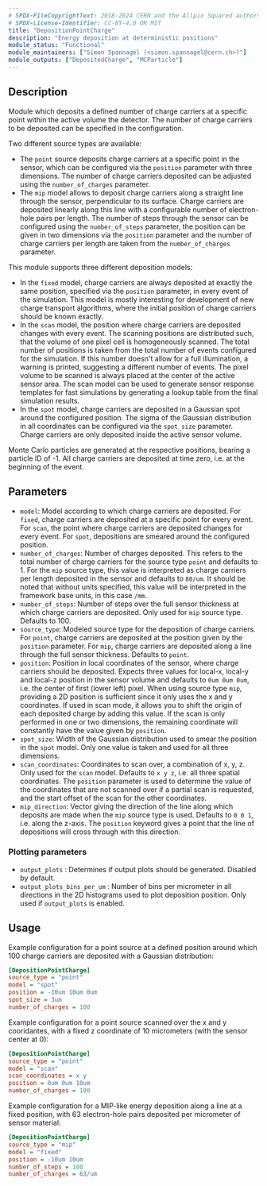 ```yaml
---
# SPDX-FileCopyrightText: 2018-2024 CERN and the Allpix Squared authors
# SPDX-License-Identifier: CC-BY-4.0 OR MIT
title: "DepositionPointCharge"
description: "Energy deposition at deterministic positions"
module_status: "Functional"
module_maintainers: ["Simon Spannagel (<simon.spannagel@cern.ch>)"]
module_outputs: ["DepositedCharge", "MCParticle"]
---
```


## Description

Module which deposits a defined number of charge carriers at a specific point within the active volume the detector.
The number of charge carriers to be deposited can be specified in the configuration.

Two different source types are available:

* The `point` source deposits charge carriers at a specific point in the sensor, which can be configured via the `position` parameter with three dimensions. The number of charge carriers deposited can be adjusted using the `number_of_charges` parameter.
* The `mip` model allows to deposit charge carriers along a straight line through the sensor, perpendicular to its surface. Charge carriers are deposited linearly along this line with a configurable number of electron-hole pairs per length. The number of steps through the sensor can be configured using the `number_of_steps` parameter, the position can be given in two dimensions via the `position` parameter and the number of charge carriers per length are taken from the `number_of_charges` parameter.

This module supports three different deposition models:

* In the `fixed` model, charge carriers are always deposited at exactly the same position, specified via the `position` parameter, in every event of the simulation. This model is mostly interesting for development of new charge transport algorithms, where the initial position of charge carriers should be known exactly.
* In the `scan` model, the position where charge carriers are deposited changes with every event. The scanning positions are distributed such, that the volume of one pixel cell is homogeneously scanned. The total number of positions is taken from the total number of events configured for the simulation. If this number doesn't allow for a full illumination, a warning is printed, suggesting a different number of events. The pixel volume to be scanned is always placed at the center of the active sensor area. The scan model can be used to generate sensor response templates for fast simulations by generating a lookup table from the final simulation results.
* In the `spot` model, charge carriers are deposited in a Gaussian spot around the configured position. The sigma of the Gaussian distribution in all coordinates can be configured via the `spot_size` parameter. Charge carriers are only deposited inside the active sensor volume.

Monte Carlo particles are generated at the respective positions, bearing a particle ID of -1.
All charge carriers are deposited at time zero, i.e. at the beginning of the event.

## Parameters

* `model`: Model according to which charge carriers are deposited. For `fixed`, charge carriers are deposited at a specific point for every event. For `scan`, the point where charge carriers are deposited changes for every event. For `spot`, depositions are smeared around the configured position.
* `number_of_charges`: Number of charges deposited. This refers to the total number of charge carriers for the source type `point` and defaults to 1. For the `mip` source type, this value is interpreted as charge carriers per length deposited in the sensor and defaults to `80/um`. It should be noted that without units specified, this value will be interpreted in the framework base units, in this case `/mm`.
* `number_of_steps`: Number of steps over the full sensor thickness at which charge carriers are deposited. Only used for `mip` source type. Defaults to 100.
* `source_type`: Modeled source type for the deposition of charge carriers. For `point`, charge carriers are deposited at the position given by the `position` parameter. For `mip`, charge carriers are deposited along a line through the full sensor thickness. Defaults to `point`.
* `position`: Position in local coordinates of the sensor, where charge carriers should be deposited. Expects three values for local-x, local-y and local-z position in the sensor volume and defaults to `0um 0um 0um`, i.e. the center of first (lower left) pixel. When using source type `mip`, providing a 2D position is sufficient since it only uses the x and y coordinates. If used in scan mode, it allows you to shift the origin of each deposited charge by adding this value. If the scan is only performed in one or two dimensions, the remaining coordinate will constantly have the value given by `position`.
* `spot_size`: Width of the Gaussian distribution used to smear the position in the `spot` model. Only one value is taken and used for all three dimensions.
* `scan_coordinates`: Coordinates to scan over, a combination of x, y, z. Only used for the `scan` model. Defaults to `x y z`, i.e. all three spatial coordinates. The `position` parameter is used to determine the value of the coordinates that are not scanned over if a partial scan is requested, and the start offset of the scan for the other coordinates.
* `mip_direction`: Vector giving the direction of the line along which deposits are made when the `mip` source type is used. Defaults to `0 0 1`, i.e. along the z-axis. The `position` keyword gives a point that the line of depositions will cross through with this direction.

### Plotting parameters

* `output_plots` : Determines if output plots should be generated. Disabled by default.
* `output_plots_bins_per_um` : Number of bins per micrometer in all directions in the 2D histograms used to plot deposition position. Only used if `output_plots` is enabled.

## Usage

Example configuration for a point source at a defined position around which 100 charge carriers are deposited with a Gaussian distribution:

```ini
[DepositionPointCharge]
source_type = "point"
model = "spot"
position = -10um 10um 0um
spot_size = 3um
number_of_charges = 100
```

Example configuration for a point source scanned over the x and y cooridantes, with a fixed z coordinate of 10 micrometers (with the sensor center at 0):

```ini
[DepositionPointCharge]
source_type = "point"
model = "scan"
scan_coordinates = x y
position = 0um 0um 10um
number_of_charges = 100
```

Example configuration for a MIP-like energy deposition along a line at a fixed position, with 63 electron-hole pairs deposited per micrometer of sensor material:

```ini
[DepositionPointCharge]
source_type = "mip"
model = "fixed"
position = -10um 10um
number_of_steps = 100
number_of_charges = 63/um
```
